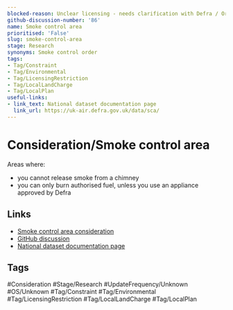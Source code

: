 ```yaml
---
blocked-reason: Unclear licensing - needs clarification with Defra / Ordnance Survey
github-discussion-number: '86'
name: Smoke control area
prioritised: 'False'
slug: smoke-control-area
stage: Research
synonyms: Smoke control order
tags:
- Tag/Constraint
- Tag/Environmental
- Tag/LicensingRestriction
- Tag/LocalLandCharge
- Tag/LocalPlan
useful-links:
- link_text: National dataset documentation page
  link_url: https://uk-air.defra.gov.uk/data/sca/
---
```


# Consideration/Smoke control area

Areas where:
- you cannot release smoke from a chimney
- you can only burn authorised fuel, unless you use an appliance approved by Defra

## Links

* [Smoke control area consideration](https://design.planning.data.gov.uk/planning-consideration/smoke-control-area)
* [GitHub discussion](https://github.com/digital-land/data-standards-backlog/discussions/86)
* [National dataset documentation page](https://uk-air.defra.gov.uk/data/sca/)

## Tags

#Consideration #Stage/Research #UpdateFrequency/Unknown #OS/Unknown #Tag/Constraint #Tag/Environmental #Tag/LicensingRestriction #Tag/LocalLandCharge #Tag/LocalPlan